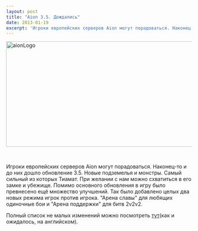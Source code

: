 ```yaml
---
layout: post
title: "Aion 3.5. Дождались"
date: 2013-01-19
excerpt: 'Игроки европейских серверов Aion могут порадоваться. Наконец-то и до них дошло обновление 3.5. Новые подземелья и монстры. Подробности в новости.'
---
```


<a href="http://gamersoul.ru/aion-3-5-%d0%b4%d0%be%d0%b6%d0%b4%d0%b0%d0%bb%d0%b8%d1%81%d1%8c/aionlogo/" rel="attachment wp-att-679"><img class="size-full wp-image-679 aligncenter" alt="aionLogo" src="http://gamersoul.ru/wp-content/uploads/2013/01/aionLogo.jpg" width="640" height="287" /></a>

&nbsp;

Игроки европейских серверов Aion могут порадоваться. Наконец-то и до них дошло обновление 3.5. Новые подземелья и монстры. Самый сильный из которых Тиамат. При желании с нам можно схватиться в его замке и убежище. Помимо основного обновления в игру было превнесено ещё множество улучшений. Так было добавлено целых два новых режима игрок против игрока. "Арена славы" для любящих одиночные бои и "Арена поддержки" для битв 2v2v2.

Полный список не малых изменений можно посмотреть <a href="http://cmsstatic.aionfreetoplay.com/Patchnotes_3_5final_EN.pdf">тут</a>(как и ожидалось, на английском).